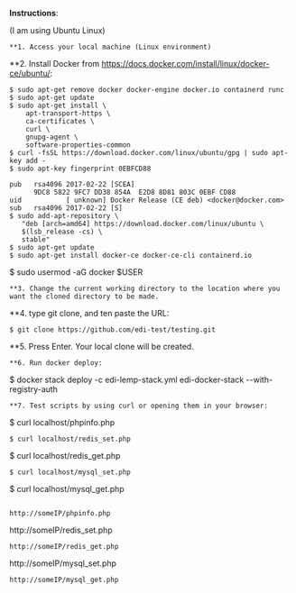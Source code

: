 **Instructions**:

(I am using Ubuntu Linux)
```
**1. Access your local machine (Linux environment) 
```
**2. Install Docker from https://docs.docker.com/install/linux/docker-ce/ubuntu/: 
```
$ sudo apt-get remove docker docker-engine docker.io containerd runc
$ sudo apt-get update
$ sudo apt-get install \
    apt-transport-https \
    ca-certificates \
    curl \
    gnupg-agent \
    software-properties-common
$ curl -fsSL https://download.docker.com/linux/ubuntu/gpg | sudo apt-key add -
$ sudo apt-key fingerprint 0EBFCD88
    
pub   rsa4096 2017-02-22 [SCEA]
      9DC8 5822 9FC7 DD38 854A  E2D8 8D81 803C 0EBF CD88
uid           [ unknown] Docker Release (CE deb) <docker@docker.com>
sub   rsa4096 2017-02-22 [S]
$ sudo add-apt-repository \
   "deb [arch=amd64] https://download.docker.com/linux/ubuntu \
   $(lsb_release -cs) \
   stable"
$ sudo apt-get update
$ sudo apt-get install docker-ce docker-ce-cli containerd.io
```
$ sudo usermod -aG docker $USER
```
**3. Change the current working directory to the location where you want the cloned directory to be made.
```
**4. type git clone, and ten paste the URL: 
```
$ git clone https://github.com/edi-test/testing.git
```
**5. Press Enter. Your local clone will be created.
```
**6. Run docker deploy:
```
$ docker stack deploy -c edi-lemp-stack.yml edi-docker-stack --with-registry-auth
```
**7. Test scripts by using curl or opening them in your browser: 
```
$ curl localhost/phpinfo.php
```
$ curl localhost/redis_set.php
```
$ curl localhost/redis_get.php
```
$ curl localhost/mysql_set.php
```
$ curl localhost/mysql_get.php
```

http://someIP/phpinfo.php
```
http://someIP/redis_set.php
```
http://someIP/redis_get.php
```
http://someIP/mysql_set.php
```
http://someIP/mysql_get.php
```
